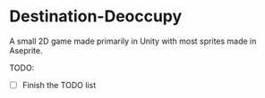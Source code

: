 # Destination-Deoccupy

A small 2D game made primarily in Unity with most sprites made in Aseprite.

TODO:
- [ ] Finish the TODO list
